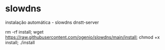 # slowdns
instalação automática - slowdns dnstt-server

rm -rf install; wget https://raw.githubusercontent.com/ogenio/slowdns/main/install; chmod +x install; ./install
